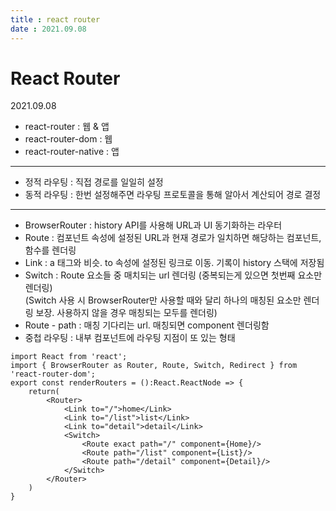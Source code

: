 ```yaml
---
title : react router  
date : 2021.09.08
---
```


# React Router  
2021.09.08  

* react-router : 웹 & 앱
* react-router-dom : 웹
* react-router-native : 앱

---

* 정적 라우팅 : 직접 경로를 일일히 설정 
* 동적 라우팅 : 한번 설정해주면 라우팅 프로토콜을 통해 알아서 계산되어 경로 결정

---

* BrowserRouter : history API를 사용해 URL과 UI 동기화하는 라우터
* Route : 컴포넌트 속성에 설정된 URL과 현재 경로가 일치하면 해당하는 컴포넌트, 함수를 렌더링
* Link : a 태그와 비슷. to 속성에 설정된 링크로 이동. 기록이 history 스택에 저장됨
* Switch : Route 요소들 중 매치되는 url 렌더링 (중복되는게 있으면 첫번째 요소만 렌더링)  
  (Switch 사용 시 BrowserRouter만 사용할 때와 달리 하나의 매칭된 요소만 렌더링 보장. 사용하지 않을 경우 매칭되는 모두를 렌더링)
* Route - path : 매칭 기다리는 url. 매칭되면 component 렌더링함
* 중첩 라우팅 : 내부 컴포넌트에 라우팅 지점이 또 있는 형태
```tsx
import React from 'react';
import { BrowserRouter as Router, Route, Switch, Redirect } from 'react-router-dom';
export const renderRouters = ():React.ReactNode => {
    return(
        <Router>
            <Link to="/">home</Link>
            <Link to="/list">list</Link>
            <Link to="detail">detail</Link>
            <Switch> 
                <Route exact path="/" component={Home}/> 
                <Route path="/list" component={List}/>
                <Route path="/detail" component={Detail}/>
            </Switch>
        </Router>
    )
}
```
